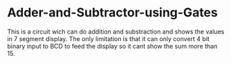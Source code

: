 # Adder-and-Subtractor-using-Gates
This is a circuit wich can do addition and substraction and shows the values in 7 segment display. The only limitation is that it can only convert 4 bit binary input to BCD to feed the display so it cant show the sum more than 15.

